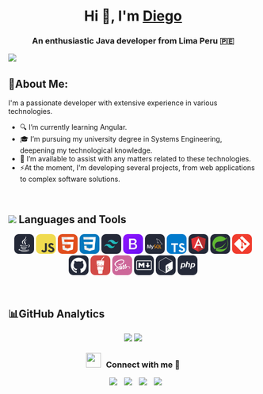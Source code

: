 <h1 align="center">Hi 👋, I'm <a href="#" target="blank">Diego</a></h1>
<h3 align="center">An enthusiastic Java developer from Lima Peru 🇵🇪</h3>
<picture>
  <source align="center"
    srcset="https://i.postimg.cc/yY4vhRGR/dark.png"
    media="(prefers-color-scheme: dark)"
  />
  <source align="center"
    srcset="https://i.postimg.cc/HL1VLpvb/ligth.png"
    media="(prefers-color-scheme: light), (prefers-color-scheme: no-preference)"
  />
  <img src="https://i.postimg.cc/yY4vhRGR/dark.png" />
</picture>

##   💫About Me:
I'm a passionate developer with extensive experience in various technologies.
 - 🔍 I’m currently learning Angular.
 - 🎓 I’m pursuing my university degree in Systems Engineering, deepening my technological knowledge.
 - 💬 I’m available to assist with any matters related to these technologies.
- ⚡At the moment, I'm developing several projects, from web applications to complex software solutions.
</br>

## <img src="https://media2.giphy.com/media/QssGEmpkyEOhBCb7e1/giphy.gif?cid=ecf05e47a0n3gi1bfqntqmob8g9aid1oyj2wr3ds3mg700bl&rid=giphy.gif" width ="25"><b> Languages and Tools</b>
<p align="center"> 
   <img src="https://github.com/tandpfun/skill-icons/blob/main/icons/Java-Dark.svg" alt="java" width="40" height="40" /> 
   <img src="https://github.com/tandpfun/skill-icons/blob/main/icons/JavaScript.svg" alt="JavaScript.svg" width="40" height="40" /> 
   <img src="https://github.com/tandpfun/skill-icons/blob/main/icons/HTML.svg" alt="HTML.svg" width="40" height="40" />  
   <img src="https://github.com/tandpfun/skill-icons/blob/main/icons/CSS.svg" alt="CSS.svg" width="40" height="40" />  
   <img src="https://github.com/tandpfun/skill-icons/blob/main/icons/TailwindCSS-Dark.svg" alt="TailwindCSS-Dark.svg" width="40" height="40" /> 
   <img src="https://github.com/tandpfun/skill-icons/blob/main/icons/Bootstrap.svg" alt="Bootstrap.svg" width="40" height="40" />  
   <img src="https://github.com/tandpfun/skill-icons/blob/main/icons/MySQL-Dark.svg" alt="MySQL-Dark.svg" width="40" height="40" /> 
   <img src="https://github.com/tandpfun/skill-icons/blob/main/icons/TypeScript.svg" alt="TypeScript.svg" width="40" height="40" /> 
   <img src="https://github.com/tandpfun/skill-icons/blob/main/icons/Angular-Dark.svg" alt="Angular-Dark.svg" width="40" height="40" />    
   <img src="https://github.com/tandpfun/skill-icons/blob/main/icons/Spring-Dark.svg" alt="Spring-Dark.svg" width="40" height="40" /> 
   <img src="https://github.com/tandpfun/skill-icons/blob/main/icons/Git.svg" alt="Git.svg" width="40" height="40" />  
   <img src="https://github.com/tandpfun/skill-icons/blob/main/icons/Github-Dark.svg" alt="Github-Dark.svg" width="40" height="40" />  
   <img src="https://github.com/tandpfun/skill-icons/blob/main/icons/Gulp.svg" alt="Gulp.svg" width="40" height="40" /> 
   <img src="https://github.com/tandpfun/skill-icons/blob/main/icons/Sass.svg" alt="Sass.svg" width="40" height="40" /> 
   <img src="https://github.com/tandpfun/skill-icons/blob/main/icons/Markdown-Dark.svg" alt="Markdown-Dark.svg" width="40" height="40" /> 
   <img src="https://github.com/tandpfun/skill-icons/blob/main/icons/Bash-Dark.svg" alt="Bash-Dark.svg" width="40" height="40" />  
   <img src="https://github.com/tandpfun/skill-icons/blob/main/icons/PHP-Dark.svg" alt="php-Dark.svg" width="40" height="40" /> 
</p>
</br>

## 📊GitHub Analytics
<p align="center">
<picture>
  <source height=200 align="center"
    srcset="https://github-readme-stats.vercel.app/api?username=DiegoBauti&show_icons=true&theme=dark&card_width=300"
    media="(prefers-color-scheme: dark)"
  />
  <source height=200 align="center"
    srcset="https://github-readme-stats.vercel.app/api?username=DiegoBauti&show_icons=true&card_width=300"
    media="(prefers-color-scheme: light), (prefers-color-scheme: no-preference)"
  />
  <img height=200 align="center" src="https://github-readme-stats.vercel.app/api?username=DiegoBauti&show_icons=true&card_width=300" />
</picture>

<picture>
  <source height=200 align="center"
    srcset="https://github-readme-stats.vercel.app/api/top-langs/?username=DiegoBauti&layout=compact&bg_color=151515&title_color=ffffff&text_color=9f9f9f&card_width=300"
    media="(prefers-color-scheme: dark)"
  />
  <source height=200 align="center"
    srcset="https://github-readme-stats.vercel.app/api/top-langs/?username=DiegoBauti&layout=compact&card_width=300"
    media="(prefers-color-scheme: light), (prefers-color-scheme: no-preference)"
  />
  <img height=200 align="center" src="https://github-readme-stats.vercel.app/api/top-langs/?username=DiegoBauti&layout=compact&card_width=300" />
</picture>
</p>
<h3 align="center" > <img src="https://media.giphy.com/media/iY8CRBdQXODJSCERIr/giphy.gif" width="30" height="30" style="margin-right: 10px;">Connect with me 🤝 </h3>

 <div align="center" class="icons-social">
        <a style="margin-left: 10px;"  target="_blank" href="https://www.linkedin.com/in/diegobautistal/">
		<img src="https://img.icons8.com/doodle/40/000000/linkedin--v2.png"></a>
        <a style="margin-left: 10px;" target="_blank" href="https://github.com/DiegoBauti">
		<img src="https://img.icons8.com/doodle/40/000000/github--v1.png"></a>
	<a style="margin-left: 10px;" target="_blank" href="https://twitter.com/bautistal_diego">
		<img src="https://img.icons8.com/doodle/1x/twitter-squared--v2.png" ></a>
	<a style="margin-left: 10px;" target="_blank" href="https://www.youtube.com/@DiegoBautistaml">
		<img src="https://img.icons8.com/doodle/1x/youtube--v2.png" ></a>
      </div>
